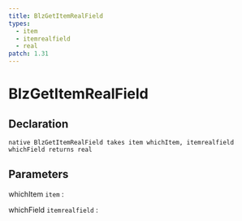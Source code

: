 ```yaml
---
title: BlzGetItemRealField
types:
  - item
  - itemrealfield
  - real
patch: 1.31
---
```


# BlzGetItemRealField

## Declaration

```jass
native BlzGetItemRealField takes item whichItem, itemrealfield whichField returns real
```

## Parameters
whichItem `item`
: 

whichField `itemrealfield`
: 
